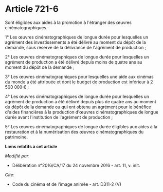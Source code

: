 # Article 721-6

Sont éligibles aux aides à la promotion à l'étranger des œuvres cinématographiques :

1° Les œuvres cinématographiques de longue durée pour lesquelles un agrément des investissements a été délivré au moment du
dépôt de la demande, sous réserve de la délivrance de l'agrément de production ;

2° Les œuvres cinématographiques de longue durée pour lesquelles un agrément de production a été délivré depuis moins de
quatre ans au moment du dépôt de la demande ;

3° Les œuvres cinématographiques pour lesquelles une aide aux cinémas du monde a été attribuée et dont le budget de
production est inférieur à 2 500 000 € ;

4° Les œuvres cinématographiques de longue durée pour lesquelles un agrément de production a été délivré depuis plus de
quatre ans au moment du dépôt de la demande ou qui ont obtenu un agrément pour le bénéfice d'aides financières à la
production d'œuvres cinématographiques de longue durée avant l'institution de l'agrément de production ;

5° Les œuvres cinématographiques de longue durée éligibles aux aides à la restauration et à la numérisation des œuvres
cinématographiques du patrimoine.

**Liens relatifs à cet article**

_Modifié par_:

  - Délibération n°2016/CA/17 du 24 novembre 2016 - art. 11, v. init.

_Cite_:

  - Code du cinéma et de l'image animée - art. D311-2 (V)
